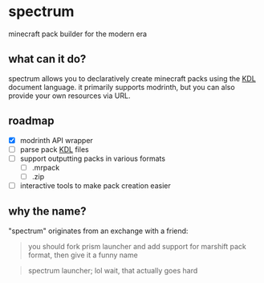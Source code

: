 # spectrum
minecraft pack builder for the modern era

## what can it do?
spectrum allows you to declaratively create minecraft packs using the [KDL](https://kdl.dev) document language. it primarily supports modrinth, but you can also provide your own resources via URL.

## roadmap
- [x] modrinth API wrapper
- [ ] parse pack [KDL](https://kdl.dev) files
- [ ] support outputting packs in various formats
    - [ ] .mrpack
    - [ ] .zip
- [ ] interactive tools to make pack creation easier

## why the name?
"spectrum" originates from an exchange with a friend:

> you should fork prism launcher and add support for marshift pack format, then give it a funny name

> spectrum launcher; lol wait, that actually goes hard
